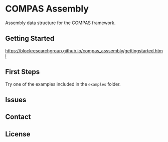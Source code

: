 # COMPAS Assembly

Assembly data structure for the COMPAS framework.

## Getting Started

https://blockresearchgroup.github.io/compas_asssembly/gettingstarted.html

## First Steps

Try one of the examples included in the `examples` folder.

## Issues

## Contact

## License
